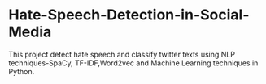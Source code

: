 # Hate-Speech-Detection-in-Social-Media

This project detect hate speech and classify twitter texts using NLP techniques-SpaCy,
TF-IDF,Word2vec and Machine Learning techniques in Python. 
